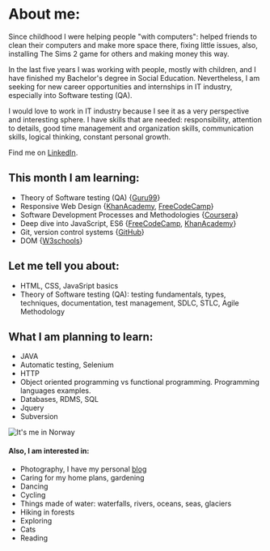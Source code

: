 # **About me:**
Since childhood I were helping people "with computers": helped friends to clean their computers and make more space there, fixing little issues, also, installing The Sims 2 game for others and making money this way.

In the last five years I was working with people, mostly with children, and I have finished my Bachelor's degree in Social Education. Nevertheless, I am seeking for new career opportunities and internships in IT industry, especially into Software testing (QA). 

I would love to work in IT industry because I see it as a very perspective and interesting sphere. I have skills that are needed: responsibility, attention to details, good time management and organization skills, communication skills, logical thinking, constant personal growth.

Find me on [LinkedIn](https://www.linkedin.com/in/vikontrimaite/).

## **This month I am learning:**
* Theory of Software testing (QA) {[Guru99](https://www.guru99.com/software-testing.html)}
* Responsive Web Design {[KhanAcademy](https://www.khanacademy.org/computing/computer-programming/html-css), [FreeCodeCamp](https://www.freecodecamp.org/learn/)}
* Software Development Processes and Methodologies {[Coursera](https://www.coursera.org/learn/software-processes/)}
* Deep dive into JavaScript, ES6 {[FreeCodeCamp](https://www.freecodecamp.org/learn/), [KhanAcademy](https://www.khanacademy.org/computing/computer-programming/programming)}
* Git, version control systems {[GitHub](https://github.com/)}
* DOM {[W3schools](https://www.w3schools.com/js/js_htmldom.asp)}

## **Let me tell you about:**
* HTML, CSS, JavaSript basics
* Theory of Software testing (QA): testing fundamentals, types, techniques, documentation, test management, SDLC, STLC, Agile Methodology

## **What I am planning to learn:**
* JAVA
* Automatic testing, Selenium
* HTTP
* Object oriented programming vs functional programming. Programming languages examples. 
* Databases, RDMS, SQL 
* Jquery
* Subversion

![It's me in Norway](https://github.com/vikontrimaite/vikontrimaite/blob/gh-pages/IMG_20191230_105907.jpg?raw=true)

#### **Also, I am interested in:**
* Photography, I have my personal [blog](https://pasivaiksciojimai.lt/)
* Caring for my home plans, gardening
* Dancing 
* Cycling
* Things made of water: waterfalls, rivers, oceans, seas, glaciers
* Hiking in forests
* Exploring
* Cats
* Reading
